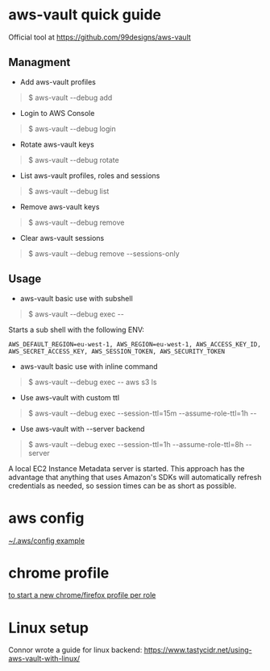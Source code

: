 # aws-vault quick guide
Official tool at https://github.com/99designs/aws-vault

## Managment 
* Add aws-vault profiles
> $ aws-vault --debug add <PROFILE>

* Login to AWS Console
> $ aws-vault --debug login <PROFILE>

* Rotate aws-vault keys
> $ aws-vault --debug rotate <PROFILE>

* List aws-vault profiles, roles and sessions
> $ aws-vault --debug list

* Remove aws-vault keys
> $ aws-vault --debug remove <PROFILE>

* Clear aws-vault sessions
> $ aws-vault --debug remove --sessions-only <PROFILE>


## Usage
* aws-vault basic use with subshell
> $ aws-vault --debug exec <PROFILE> --

Starts a sub shell with the following ENV:

`AWS_DEFAULT_REGION=eu-west-1, AWS_REGION=eu-west-1, AWS_ACCESS_KEY_ID, AWS_SECRET_ACCESS_KEY, AWS_SESSION_TOKEN, AWS_SECURITY_TOKEN`

* aws-vault basic use with inline command
> $ aws-vault --debug exec <PROFILE> -- aws s3 ls

* Use aws-vault with custom ttl
> $ aws-vault --debug exec <PROFILE> --session-ttl=15m --assume-role-ttl=1h --

* Use aws-vault with --server backend 
> $ aws-vault --debug exec <PROFILE> --session-ttl=1h --assume-role-ttl=8h --server

A local EC2 Instance Metadata server is started. This approach has the advantage that anything that uses Amazon's SDKs will automatically refresh credentials as needed, so session times can be as short as possible. 


# aws config
[~/.aws/config example](../aws/config)

# chrome profile
[to start a new chrome/firefox profile per role](browsers.md)

# Linux setup
Connor wrote a guide for linux backend:
https://www.tastycidr.net/using-aws-vault-with-linux/

